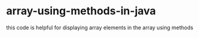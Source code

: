 # array-using-methods-in-java
this code is helpful for displaying array elements in the array using methods  
